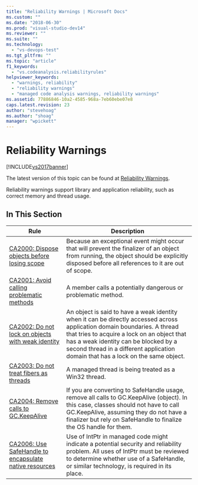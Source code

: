 ```yaml
---
title: "Reliability Warnings | Microsoft Docs"
ms.custom: ""
ms.date: "2018-06-30"
ms.prod: "visual-studio-dev14"
ms.reviewer: ""
ms.suite: ""
ms.technology: 
  - "vs-devops-test"
ms.tgt_pltfrm: ""
ms.topic: "article"
f1_keywords: 
  - "vs.codeanalysis.reliabilityrules"
helpviewer_keywords: 
  - "warnings, reliability"
  - "reliability warnings"
  - "managed code analysis warnings, reliability warnings"
ms.assetid: 77886846-10a2-4585-968a-7eb60ebe07e8
caps.latest.revision: 23
author: "stevehoag"
ms.author: "shoag"
manager: "wpickett"
---
```

# Reliability Warnings
[!INCLUDE[vs2017banner](../includes/vs2017banner.md)]

The latest version of this topic can be found at [Reliability Warnings](https://docs.microsoft.com/visualstudio/code-quality/reliability-warnings).  
  
Reliability warnings support library and application reliability, such as correct memory and thread usage.  
  
## In This Section  
  
|Rule|Description|  
|----------|-----------------|  
|[CA2000: Dispose objects before losing scope](../code-quality/ca2000-dispose-objects-before-losing-scope.md)|Because an exceptional event might occur that will prevent the finalizer of an object from running, the object should be explicitly disposed before all references to it are out of scope.|  
|[CA2001: Avoid calling problematic methods](../code-quality/ca2001-avoid-calling-problematic-methods.md)|A member calls a potentially dangerous or problematic method.|  
|[CA2002: Do not lock on objects with weak identity](../code-quality/ca2002-do-not-lock-on-objects-with-weak-identity.md)|An object is said to have a weak identity when it can be directly accessed across application domain boundaries. A thread that tries to acquire a lock on an object that has a weak identity can be blocked by a second thread in a different application domain that has a lock on the same object.|  
|[CA2003: Do not treat fibers as threads](../code-quality/ca2003-do-not-treat-fibers-as-threads.md)|A managed thread is being treated as a Win32 thread.|  
|[CA2004: Remove calls to GC.KeepAlive](../code-quality/ca2004-remove-calls-to-gc-keepalive.md)|If you are converting to SafeHandle usage, remove all calls to GC.KeepAlive (object). In this case, classes should not have to call GC.KeepAlive, assuming they do not have a finalizer but rely on SafeHandle to finalize the OS handle for them.|  
|[CA2006: Use SafeHandle to encapsulate native resources](../code-quality/ca2006-use-safehandle-to-encapsulate-native-resources.md)|Use of IntPtr in managed code might indicate a potential security and reliability problem. All uses of IntPtr must be reviewed to determine whether use of a SafeHandle, or similar technology, is required in its place.|



